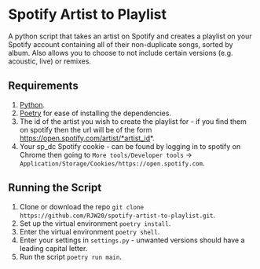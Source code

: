 # Spotify Artist to Playlist
A python script that takes an artist on Spotify and creates a playlist on your Spotify account containing all of their non-duplicate songs, sorted by album. Also allows 
you to choose to not include certain versions (e.g. acoustic, live) or remixes.

## Requirements
1. [Python](https://www.python.org/downloads/).
2. [Poetry](https://python-poetry.org/docs/) for ease of installing the dependencies.
3. The id of the artist you wish to create the playlist for - if you find them on spotify then the url will be of the form https://open.spotify.com/artist/*artist_id*.
4. Your sp_dc Spotify cookie - can be found by logging in to spotify on Chrome then going to  `More tools/Developer tools` -> `Application/Storage/Cookies/https://open.spotify.com`.

## Running the Script
1. Clone or download the repo `git clone https://github.com/RJW20/spotify-artist-to-playlist.git`.
2. Set up the virtual environment `poetry install`.
3. Enter the virtual environment `poetry shell`.
4. Enter your settings in `settings.py` - unwanted versions should have a leading capital letter.
5. Run the script `poetry run main`.